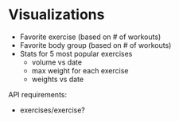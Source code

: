 # Visualizations

- Favorite exercise (based on # of workouts)
- Favorite body group (based on # of workouts)
- Stats for 5 most popular exercises
    - volume vs date
    - max weight for each exercise
    - weights vs date


API requirements:
 - exercises/exercise?